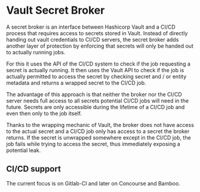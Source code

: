 # Vault Secret Broker

A secret broker is an interface between Hashicorp Vault and a CI/CD process that
requires access to secrets stored in Vault. Instead of directly handing out
vault credentials to CI/CD servers, the secret broker adds another layer of
protection by enforcing that secrets will only be handed out to actually
running jobs.

For this it uses the API of the CI/CD system to check if the job requesting
a secret is actually running. It then uses the Vault API to check if the
job is actually permitted to access the secret by checking secret and / or
entity metadata and returns a wrapped secret to the CI/CD job.

The advantage of this approach is that neither the broker nor the CI/CD server
needs full access to all secrets potential CI/CD jobs will need in the future.
Secrets are only accessible during the lifetime of a CI/CD job and even then
only to the job itself.

Thanks to the wrapping mechanic of Vault, the broker does not have access
to the actual secret and a CI/CD job only has access to a secret the broker
returns. If the secret is unwrapped somewhere except in the CI/CD job,
the job fails while trying to access the secret, thus immediately exposing a
potential leak.

## CI/CD support

The current focus is on Gitlab-CI and later on Concourse and Bamboo.
